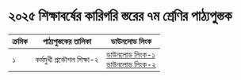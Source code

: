 # ২০২৫ শিক্ষাবর্ষের কারিগরি স্তরের ৭ম শ্রেণির পাঠ্যপুস্তক

| ক্রমিক | পাঠ্যপুস্তকের তালিকা | ডাউনলোড লিংক |
| --- | --- | --- |
| ১ | কর্মমুখী প্রকৌশল শিক্ষা-২ | [ডাউনলোড লিংক-১](https://drive.google.com/file/d/1fDztk4sFVoLoMyIHya8NUGU4XQW8QtEI/view?usp=drive_link)<br>[ডাউনলোড লিংক-২](https://drive.egovcloud.gov.bd/index.php/s/GWuVkQTwBrKB9Q9) |